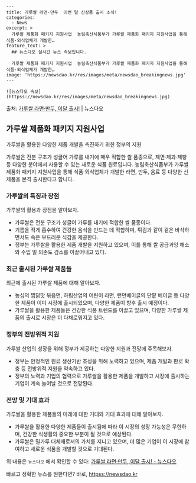     ---
    title: 가루쌀 라면·만두  이번 달 신상품 출시 소식!
    categories:
      - News
    excerpt: >
      가루쌀 제품화 패키지 지원사업  농림축산식품부가 가루쌀 제품화 패키지 지원사업을 통해 식품·외식업체가 개발한…
    feature_text: >
      ## 뉴스다오 실시간 뉴스 속보입니다.
    
      가루쌀 제품화 패키지 지원사업  농림축산식품부가 가루쌀 제품화 패키지 지원사업을 통해 식품·외식업체가 개발한…
    image: 'https://newsdao.kr/res/images/meta/newsdao_breakingnews.jpg'
    ---
    
    ![뉴스다오 속보](httpss://newsdao.kr/res/images/meta/newsdao_breakingnews.jpg)

<p>출처: <a href="httpss://newsdao.kr/4466" rel="dofollow">가루쌀 라면·만두, 이달 출시!</a> | 뉴스다오</p>

<h2 data-ke-size="size26">가루쌀 제품화 패키지 지원사업</h2>
가루쌀을 활용한 다양한 제품 개발을 촉진하기 위한 정부의 지원

<p data-ke-size="size16">가루쌀은 전분 구조가 성글어 가루를 내기에 매우 적합한 쌀 품종으로, 제면·제과·제빵 등 다양한 분야에서 사용할 수 있는 새로운 식품 원료입니다. 농림축산식품부가 가루쌀 제품화 패키지 지원사업을 통해 식품·외식업체가 개발한 라면, 만두, 음료 등 다양한 신제품을 본격 출시한다고 합니다.</p>

<h3>가루쌀의 특징과 장점</h3>
가루쌀의 활용과 장점을 알아보자.

<ul>
  <li>가루쌀은 전분 구조가 성글어 가루를 내기에 적합한 쌀 품종이다.</li>
  <li>기름을 적게 흡수하여 건강한 음식을 만드는 데 적합하며, 튀김과 같이 겉은 바삭하면서도 속은 부드러운 식감을 제공한다.</li>
  <li>정부는 가루쌀을 활용한 제품 개발을 지원하고 있으며, 이를 통해 쌀 공급과잉 해소와 수입 밀 의존도 감소를 이끌어내고 있다.</li>
</ul>

<h3>최근 출시된 가루쌀 제품들</h3>
최근에 출시된 가루쌀 제품에 대해 알아보자.

<ul>
  <li>농심의 찜닭맛 볶음면, 하림산업의 어린이 라면, 런던베이글의 단팥 베이글 등 다양한 제품이 이미 시장에 출시되었으며, 다양한 제품이 향후 출시 예정이다.</li>
  <li>가루쌀을 활용한 제품들은 건강한 식품 트렌드를 이끌고 있으며, 다양한 가루쌀 제품의 출시로 시장은 더 다채로워지고 있다.</li>
</ul>

<h3>정부의 전방위적 지원</h3>
가루쌀 산업의 성장을 위해 정부가 제공하는 다양한 지원과 전망에 주목해보자.

<ul>
  <li>정부는 안정적인 원료 생산기반 조성을 위해 노력하고 있으며, 제품 개발과 판로 확충 등 전방위적 지원을 약속하고 있다.</li>
  <li>정부의 노력과 기업의 협력으로 가루쌀을 활용한 제품을 개발하고 시장에 출시하는 기업이 계속 늘어날 것으로 전망된다.</li>
</ul>

<h3>전망 및 기대 효과</h3>
가루쌀을 활용한 제품들의 미래에 대한 기대와 기대 효과에 대해 알아보자.

<ul>
  <li>가루쌀을 활용한 다양한 제품들이 출시됨에 따라 이 시장의 성장 가능성은 무한하며, 건강한 식생활의 중요한 부분이 될 것으로 예상된다.</li>
  <li>가루쌀은 밀가루 대체재로서의 가치를 지니고 있으며, 더 많은 기업이 이 시장에 참여하고 새로운 식품을 개발할 것으로 기대된다.</li>
</ul>

위 내용은 `뉴스다오` 에서 확인할 수 있다: [가루쌀 라면·만두, 이달 출시! - 뉴스다오](httpss://newsdao.kr/4466) 

빠르고 정확한 뉴스를 원한다면? 바로, <a href="httpss://newsdao.kr" rel="dofollow">httpss://newsdao.kr</a>


    